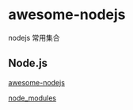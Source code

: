 # awesome-nodejs
nodejs 常用集合

## Node.js
[awesome-nodejs](https://github.com/sindresorhus/awesome-nodejs)

[node_modules](https://github.com/node-modules)